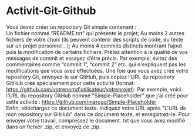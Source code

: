 # Activit-Git-Github
Vous devez créer un repository Git simple contenant :  
Un fichier nommé "README.txt" qui présente le projet; 
Au moins 2 autres fichiers de votre choix (ils peuvent contenir des scripts de code, du texte sur un projet personnel...); 
Au moins 4 commits distincts montrant l’ajout puis la modification de certains fichiers. 
Prêtez attention à la qualité de vos messages de commit et essayez d’être précis. Par exemple, évitez des commentaires comme “commit 1”, “commit 2” etc. qui n'expliquent pas les modifications que vous avez effectuées.  Une fois que vous avez créé votre repository Git, envoyez-le sur GitHub, puis copiez l’URL du repository GitHub créé spécialement pour cette activité (format: https://github.com/votrenomd'utilisateur/votreprojet). 
Par exemple, voici l'URL du repository GitHub nommé "Simple-Placeholder" que j'ai créé pour cette activité : https://github.com/marcgg/Simple-Placeholder  
Enfin, téléchargez ce document texte. Indiquez votre URL après "L'URL de mon repository sur GitHub" dans ce document texte, et enregistrez-le. Pour envoyer votre travail, compressez le document .txt que vous avez modifié dans un fichier .zip, et envoyez ce .zip.
